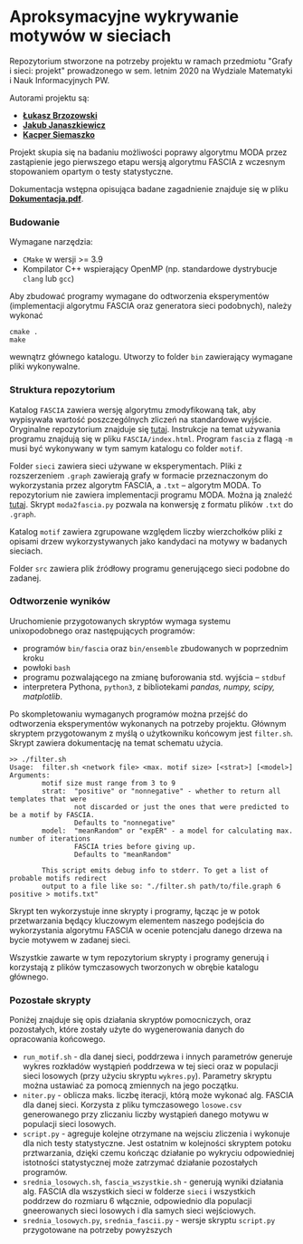 # Aproksymacyjne wykrywanie motywów w sieciach

Repozytorium stworzone na potrzeby projektu w ramach przedmiotu "Grafy i sieci: projekt"
prowadzonego w sem. letnim 2020 na Wydziale Matematyki i Nauk Informacyjnych PW.

Autorami projektu są:

* **[Łukasz Brzozowski](https://github.com/lukaszbrzozowski)**
* **[Jakub Janaszkiewicz](https://github.com/JakuJ)**
* **[Kacper Siemaszko](https://github.com/Siemashko)**

Projekt skupia się na badaniu możliwości poprawy algorytmu MODA przez zastąpienie jego pierwszego etapu
wersją algorytmu FASCIA z wczesnym stopowaniem opartym o testy statystyczne.

Dokumentacja wstępna opisująca badane zagadnienie znajduje się w pliku **[Dokumentacja.pdf](Dokumentacja.pdf)**.

### Budowanie
Wymagane narzędzia:

* `CMake` w wersji >= 3.9
* Kompilator C++ wspierający OpenMP (np. standardowe dystrybucje `clang` lub `gcc`)

Aby zbudować programy wymagane do odtworzenia eksperymentów (implementacji algorytmu FASCIA
oraz generatora sieci podobnych), należy wykonać

```shell script
cmake .
make
```

wewnątrz głównego katalogu. Utworzy to folder `bin` zawierający wymagane pliki wykonywalne.

### Struktura repozytorium

Katalog `FASCIA` zawiera wersję algorytmu zmodyfikowaną tak, aby wypisywała wartość poszczególnych zliczeń na standardowe wyjście.
Oryginalne repozytorium znajduje się [tutaj](http://fascia-psu.sourceforge.net).
Instrukcje na temat używania programu znajdują się w pliku `FASCIA/index.html`.
Program `fascia` z flagą `-m` musi być wykonywany w tym samym katalogu co folder `motif`. 

Folder `sieci` zawiera sieci używane w eksperymentach. Pliki z rozszerzeniem `.graph` zawierają grafy w formacie
przeznaczonym do wykorzystania przez algorytm FASCIA, a `.txt` – algorytm MODA. To repozytorium nie zawiera
implementacji programu MODA. Można ją znaleźć [tutaj](https://github.com/smbadiwe/ParaMODA). Skrypt `moda2fascia.py`
pozwala na konwersję z formatu plików `.txt` do `.graph`.

Katalog `motif` zawiera zgrupowane względem liczby wierzchołków pliki z opisami drzew wykorzystywanych jako kandydaci na motywy
w badanych sieciach.

Folder `src` zawiera plik źródłowy programu generującego sieci podobne do zadanej.

### Odtworzenie wyników

Uruchomienie przygotowanych skryptów wymaga systemu unixopodobnego oraz następujących programów:

* programów `bin/fascia` oraz `bin/ensemble` zbudowanych w poprzednim kroku 
* powłoki `bash`
* programu pozwalającego na zmianę buforowania std. wyjścia – `stdbuf`
* interpretera Pythona, `python3`, z bibliotekami *pandas, numpy, scipy, matplotlib*.

Po skompletowaniu wymaganych programów można przejść do odtworzenia eksperymentów wykonanych na potrzeby
projektu. Głównym skryptem przygotowanym z myślą o użytkowniku końcowym jest `filter.sh`. Skrypt zawiera dokumentację
na temat schematu użycia.

```shell script
>> ./filter.sh
Usage:  filter.sh <network file> <max. motif size> [<strat>] [<model>]
Arguments:
        motif size must range from 3 to 9
        strat:  "positive" or "nonnegative" - whether to return all templates that were
                not discarded or just the ones that were predicted to be a motif by FASCIA.
                Defaults to "nonnegative"
        model:  "meanRandom" or "expER" - a model for calculating max. number of iterations
                FASCIA tries before giving up.
                Defaults to "meanRandom"

        This script emits debug info to stderr. To get a list of probable motifs redirect
        output to a file like so: "./filter.sh path/to/file.graph 6 positive > motifs.txt"
```

Skrypt ten wykorzystuje inne skrypty i programy, łącząc je w potok przetwarzania będący kluczowym elementem
naszego podejścia do wykorzystania algorytmu FASCIA w ocenie potencjału danego drzewa na bycie motywem w
zadanej sieci.

Wszystkie zawarte w tym repozytorium skrypty i programy generują i korzystają z plików tymczasowych tworzonych w obrębie katalogu głównego.

### Pozostałe skrypty

Poniżej znajduje się opis działania skryptów pomocniczych, oraz pozostałych,
które zostały użyte do wygenerowania danych do opracowania końcowego.

* `run_motif.sh` - dla danej sieci, poddrzewa i innych parametrów generuje wykres rozkładów wystąpień poddrzewa w tej sieci
oraz w populacji sieci losowych (przy użyciu skryptu `wykres.py`). Parametry skryptu można ustawiać za pomocą zmiennych na jego początku.
* `niter.py` - oblicza maks. liczbę iteracji, którą może wykonać alg. FASCIA dla danej sieci. Korzysta z pliku tymczasowego
`losowe.csv` generowanego przy zliczaniu liczby wystąpień danego motywu w populacji sieci losowych.
* `script.py` - agreguje kolejne otrzymane na wejsciu zliczenia i wykonuje dla nich testy statystyczne. Jest ostatnim w kolejności
skryptem potoku prztwarzania, dzięki czemu kończąc działanie po wykryciu odpowiedniej istotności statystycznej
może zatrzymać działanie pozostałych programów.
* `srednia_losowych.sh`, `fascia_wszystkie.sh` - generują wyniki działania alg. FASCIA dla wszystkich sieci w folderze
`sieci` i wszystkich poddrzew do rozmiaru 6 włącznie, odpowiednio dla populacji gneerowanych sieci losowych i dla
samych sieci wejściowych.
* `srednia_losowych.py`, `srednia_fascii.py` - wersje skryptu `script.py` przygotowane na potrzeby powyższych
